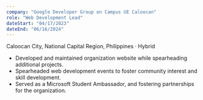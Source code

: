 ```yaml
---
company: "Google Developer Group on Campus UE Caloocan"
role: "Web Development Lead"
dateStart: "04/17/2023"
dateEnd: "06/16/2024"
---
```


Caloocan City, National Capital Region, Philippines · Hybrid

- Developed and maintained organization website while spearheading additional projects.
- Spearheaded web development events to foster community interest and skill development.
- Served as a Microsoft Student Ambassador, and fostering partnerships for the organization.
